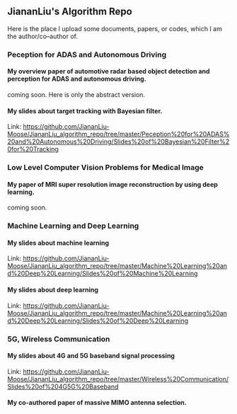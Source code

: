 ## JiananLiu's Algorithm Repo
Here is the place I upload some documents, papers, or codes, which I am the author/co–author of.


### Peception for ADAS and Autonomous Driving 
#### My overview paper of automotive radar based object detection and perception for ADAS and autonomous driving.
coming soon. Here is only the abstract version.

#### My slides about target tracking with Bayesian filter.
Link: https://github.com/JiananLiu-Moose/JiananLiu_algorithm_repo/tree/master/Peception%20for%20ADAS%20and%20Autonomous%20Driving/Slides%20of%20Bayesian%20Filter%20for%20Tracking

### Low Level Computer Vision Problems for Medical Image 
#### My paper of MRI super resolution image reconstruction by using deep learning.
coming soon.


### Machine Learning and Deep Learning
#### My slides about machine learning
Link: https://github.com/JiananLiu-Moose/JiananLiu_algorithm_repo/tree/master/Machine%20Learning%20and%20Deep%20Learning/Slides%20of%20Machine%20Learning
#### My slides about deep learning
Link: https://github.com/JiananLiu-Moose/JiananLiu_algorithm_repo/tree/master/Machine%20Learning%20and%20Deep%20Learning/Slides%20of%20Deep%20Learning

### 5G, Wireless Communication
#### My slides about 4G and 5G baseband signal processing
Link: https://github.com/JiananLiu-Moose/JiananLiu_algorithm_repo/tree/master/Wireless%20Communication/Slides%20of%204G5G%20Baseband

#### My co-authored paper of massive MIMO antenna selection.

